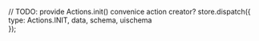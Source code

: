 // TODO: provide Actions.init() convenice action creator?
store.dispatch({
  type: Actions.INIT,
  data,
  schema,
  uischema    
});